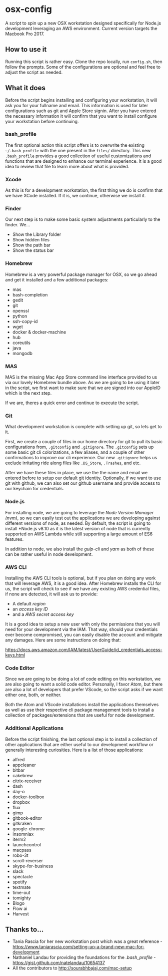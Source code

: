 # osx-config

A script to spin up a new OSX workstation designed specifically for Node.js development leveraging an AWS environment. Current version targets the Macbook Pro 2017.

## How to use it

Running this script is rather easy. Clone the repo locally, run `config.sh`, then follow the prompts. Some of the configurations are optional and feel free to adjust the script as needed.

## What it does
Before the script begins installing and configuring your workstation, it will ask you for your fullname and email. This information is used for later configurations such as git and Apple Store signin. After you have entered the necessary information it will confirm that you want to install configure your workstation before continuing.

### bash_profile

The first optional action this script offers is to overwrite the existing `~/.bash_profile` with the one present in the `files/` directory. This new `.bash_profile` provides a good collection of useful customizations and functions that are designed to enhance our terminal experience. It is a good idea to review that file to learn more about what is provided.

### Xcode

As this is for a development workstation, the first thing we do is confirm that we have XCode installed. If it is, we continue, otherwise we install it.

### Finder

Our next step is to make some basic system adjustments particularly to the finder. We...

* Show the Library folder
* Show hidden files
* Show the path bar
* Show the status bar

### Homebrew

Homebrew is a very powerful package manager for OSX, so we go ahead and get it installed and a few additional packages:

* mas
* bash-completion
* gedit
* git
* openssl
* python
* ssh-copy-id
* wget
* docker & docker-machine
* hub
* coreutils
* java
* mongodb

### MAS

MAS is the missing Mac App Store command line interface provided to us via our lovely Homebrew bundle above. As we are going to be using it later in the script, we first want to make sure that we are signed into our AppleID which is the next step.

If we are, theres a quick error and continue to execute the script.

### Git

What development workstation is complete with setting up git, so lets get to it.

First, we create a couple of files in our home directory for git to pull its basic configurations from, `.gitconfig` and `.gitignore`. The `.gitconfig` sets up some basic git cli colorizations, a few aliases, and a couple of other confirmations to improve our cli experience. Our new `.gitignore` helps us exclude irritating ride along files like `.DS_Store`, `.Trashes`, and etc.

After we have these files in place, we use the the name and email we entered before to setup our default git identity. Optionally, if we want to use git with github, we can also set our github username and provide access to our keychain for credentials.

### Node.js

For installing node, we are going to leverage the *Node Version Manager (nvm)*, so we can easily test out the applications we are developing against different versions of node, as needed. By default, the script is going to install *Node.js v8.10 as it is the latest version of node that is currently supported on AWS Lambda while still supporting a large amount of ES6 features.

In addition to node, we also install the *gulp-cli* and *yarn* as both of these can be rather useful in node development.

### AWS CLI

Installing the AWS CLI tools is optional, but if you plan on doing any work that will leverage AWS, it is a good idea. After Homebrew installs the CLI for us, the script will check to see if we have any existing AWS credential files, if none are detected, it will ask us to provide:

* A default *region*
* an *access key ID*
* and a *AWS secret access key*

It is a good idea to setup a new user with only the permissions that you will need for your development via the IAM. That way, should your credentials ever become compromised, you can easily disable the account and mitigate any damages. Here are some instructions on doing that:

https://docs.aws.amazon.com/IAM/latest/UserGuide/id_credentials_access-keys.html

### Code Editor

Since we are going to be doing a lot of code editing on this workstation, we are also going to want a solid code editor. Personally, I favor Atom, but there are also a lot of developers that prefer VScode, so the script asks if we want either one, both, or neither.

Both the Atom and VScode installations install the applications themselves as well as use their respective cli package management tools to install a collection of packages/extensions that are useful for node development.

### Additional Applications

Before the script finishing, the last optional step is to install a collection of other applications that are either useful to our development workflow or generally interesting curiosities. Here is a list of those applications:

* alfred
* appcleaner
* bitbar
* cakebrew
* citrix-receiver
* dash
* day-o
* docker-toolbox
* dropbox
* flux
* gimp
* gitbook-editor
* gitkraken
* google-chrome
* insomniax
* iterm2
* launchcontrol
* macpass
* robo-3t
* scroll-reverser
* skype-for-business
* slack
* spectacle
* spotify
* textmate
* time-out
* tomighty
* Blogo
* Flow ai
* Harvest

## Thanks to...

* Tania Rascia for her new workstation post which was a great reference - https://www.taniarascia.com/setting-up-a-brand-new-mac-for-development
* Nathaniel Landau for providing the foundations for the *.bash_profile* - https://gist.github.com/natelandau/10654137
* All the contributors to http://sourabhbajaj.com/mac-setup
